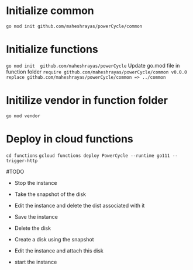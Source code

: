 # Initialize common
``` go mod init github.com/maheshrayas/powerCycle/common ```

# Initialize functions
``` go mod init  github.com/maheshrayas/powerCycle ```
Update go.mod file in function folder
``` require github.com/maheshrayas/powerCycle/common v0.0.0 ```
``` replace github.com/maheshrayas/powerCycle/common => ../common ```

# Initilize vendor in function folder
``` go mod vendor ```

# Deploy in cloud functions
``` cd functions ```
 ``` gcloud functions deploy PowerCycle --runtime go111 --trigger-http ```

 #TODO
 * Stop the instance
 * Take the snapshot of the disk
 * Edit the instance and delete the dist associated with it
 * Save the instance
 * Delete the disk

* Create a disk using the snapshot
* Edit the instance and attach this disk
* start the instance
